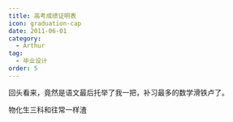 ```yaml
---
title: 高考成绩证明表
icon: graduation-cap
date: 2011-06-01
category:
  - Arthur
tag:
  - 毕业设计
order: 5
---
```

回头看来，竟然是语文最后托举了我一把，补习最多的数学滑铁卢了。

物化生三科和往常一样渣

<PDF url="/assets/pdf/高考成绩证明表.pdf" height = "1000px" />
